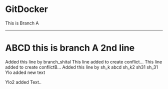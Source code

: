 # GitDocker
This is Branch A
**************
ABCD
this is branch A 2nd line
=======
Added this line by branch_shital
This line added to create conflict...
This line added to create conflictB...
Added this line by sh_k
abcd
sh_k2
sh31
sh_31
Ylo added new text

Ylo2 added Text..

